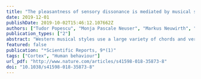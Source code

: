 ```yaml
---
title: "The pleasantness of sensory dissonance is mediated by musical style and expertise"
date: 2019-12-01
publishDate: 2019-10-02T15:46:12.107662Z
authors: ["Tudor Popescu", "Monja Pascale Neuser", "Markus Neuwirth", "Fernando Bravo", "Wolfgang Mende", "Oren Boneh", admin, "Martin Rohrmeier"]
publication_types: ["2"]
abstract: "Western musical styles use a large variety of chords and vertical sonorities. Based on objective acoustical properties, chords can be situated on a dissonant-consonant continuum. While this might to some extent converge with the unpleasant-pleasant continuum, subjective liking might diverge for various chord forms from music across different styles. Our study aimed to investigate how well appraisals of the roughness and pleasantness dimensions of isolated chords taken from real-world music are predicted by Parncutt's established model of sensory dissonance. Furthermore, we related these subjective ratings to style of origin and acoustical features of the chords as well as musical sophistication of the raters. Ratings were obtained for chords deemed representative of the harmonic language of three different musical styles (classical, jazz and avant-garde music), plus randomly generated chords. Results indicate that pleasantness and roughness ratings were, on average, mirror opposites; however, their relative distribution differed greatly across styles, reflecting different underlying aesthetic ideals. Parncutt's model only weakly predicted ratings for all but Classical chords, suggesting that listeners' appraisal of the dissonance and pleasantness of chords bears not only on stimulus-side but also on listener-side factors. Indeed, we found that levels of musical sophistication negatively predicted listeners' tendency to rate the consonance and pleasantness of any one chord as coupled measures, suggesting that musical education and expertise may serve to individuate how these musical dimensions are apprehended."
featured: false
publication: "*Scientific Reports, 9*(1)"
tags: ["Cortex", "Human behaviour"]
url_pdf: "http://www.nature.com/articles/s41598-018-35873-8"
doi: "10.1038/s41598-018-35873-8"
---
```

